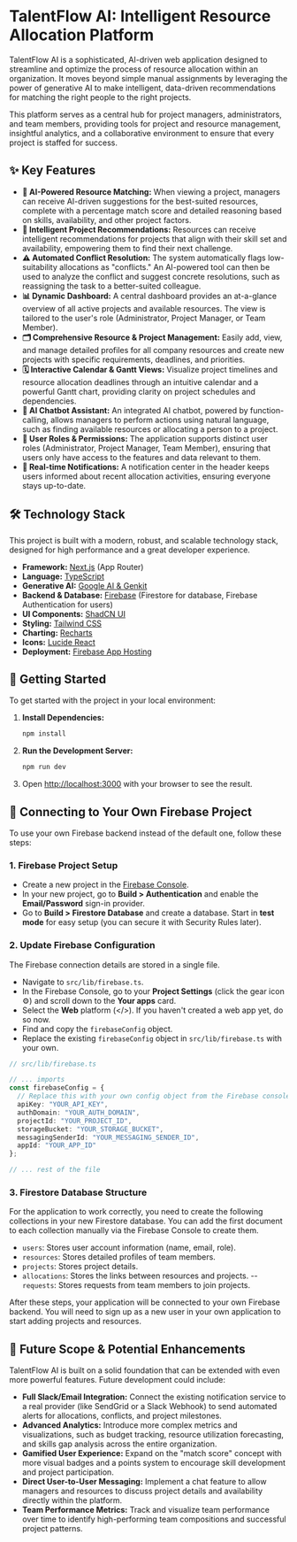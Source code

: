 # TalentFlow AI: Intelligent Resource Allocation Platform

TalentFlow AI is a sophisticated, AI-driven web application designed to streamline and optimize the process of resource allocation within an organization. It moves beyond simple manual assignments by leveraging the power of generative AI to make intelligent, data-driven recommendations for matching the right people to the right projects.

This platform serves as a central hub for project managers, administrators, and team members, providing tools for project and resource management, insightful analytics, and a collaborative environment to ensure that every project is staffed for success.

## ✨ Key Features

-   **🤖 AI-Powered Resource Matching:** When viewing a project, managers can receive AI-driven suggestions for the best-suited resources, complete with a percentage match score and detailed reasoning based on skills, availability, and other project factors.
-   **🧠 Intelligent Project Recommendations:** Resources can receive intelligent recommendations for projects that align with their skill set and availability, empowering them to find their next challenge.
-   **⚠️ Automated Conflict Resolution:** The system automatically flags low-suitability allocations as "conflicts." An AI-powered tool can then be used to analyze the conflict and suggest concrete resolutions, such as reassigning the task to a better-suited colleague.
-   **📊 Dynamic Dashboard:** A central dashboard provides an at-a-glance overview of all active projects and available resources. The view is tailored to the user's role (Administrator, Project Manager, or Team Member).
-   **🗂️ Comprehensive Resource & Project Management:** Easily add, view, and manage detailed profiles for all company resources and create new projects with specific requirements, deadlines, and priorities.
-   **🗓️ Interactive Calendar & Gantt Views:** Visualize project timelines and resource allocation deadlines through an intuitive calendar and a powerful Gantt chart, providing clarity on project schedules and dependencies.
-   **💬 AI Chatbot Assistant:** An integrated AI chatbot, powered by function-calling, allows managers to perform actions using natural language, such as finding available resources or allocating a person to a project.
-   **🔐 User Roles & Permissions:** The application supports distinct user roles (Administrator, Project Manager, Team Member), ensuring that users only have access to the features and data relevant to them.
-   **🔔 Real-time Notifications:** A notification center in the header keeps users informed about recent allocation activities, ensuring everyone stays up-to-date.

## 🛠️ Technology Stack

This project is built with a modern, robust, and scalable technology stack, designed for high performance and a great developer experience.

-   **Framework:** [Next.js](https://nextjs.org/) (App Router)
-   **Language:** [TypeScript](https://www.typescriptlang.org/)
-   **Generative AI:** [Google AI & Genkit](https://firebase.google.com/docs/genkit)
-   **Backend & Database:** [Firebase](https://firebase.google.com/) (Firestore for database, Firebase Authentication for users)
-   **UI Components:** [ShadCN UI](https://ui.shadcn.com/)
-   **Styling:** [Tailwind CSS](https://tailwindcss.com/)
-   **Charting:** [Recharts](https://recharts.org/)
-   **Icons:** [Lucide React](https://lucide.dev/)
-   **Deployment:** [Firebase App Hosting](https://firebase.google.com/docs/app-hosting)

## 🚀 Getting Started

To get started with the project in your local environment:

1.  **Install Dependencies:**
    ```bash
    npm install
    ```

2.  **Run the Development Server:**
    ```bash
    npm run dev
    ```

3.  Open [http://localhost:3000](http://localhost:3000) with your browser to see the result.

## 🔌 Connecting to Your Own Firebase Project

To use your own Firebase backend instead of the default one, follow these steps:

### 1. Firebase Project Setup

-   Create a new project in the [Firebase Console](https://console.firebase.google.com/).
-   In your new project, go to **Build > Authentication** and enable the **Email/Password** sign-in provider.
-   Go to **Build > Firestore Database** and create a database. Start in **test mode** for easy setup (you can secure it with Security Rules later).

### 2. Update Firebase Configuration

The Firebase connection details are stored in a single file.

-   Navigate to `src/lib/firebase.ts`.
-   In the Firebase Console, go to your **Project Settings** (click the gear icon ⚙️) and scroll down to the **Your apps** card.
-   Select the **Web** platform (</>). If you haven't created a web app yet, do so now.
-   Find and copy the `firebaseConfig` object.
-   Replace the existing `firebaseConfig` object in `src/lib/firebase.ts` with your own.

```typescript
// src/lib/firebase.ts

// ... imports
const firebaseConfig = {
  // Replace this with your own config object from the Firebase console
  apiKey: "YOUR_API_KEY",
  authDomain: "YOUR_AUTH_DOMAIN",
  projectId: "YOUR_PROJECT_ID",
  storageBucket: "YOUR_STORAGE_BUCKET",
  messagingSenderId: "YOUR_MESSAGING_SENDER_ID",
  appId: "YOUR_APP_ID"
};

// ... rest of the file
```

### 3. Firestore Database Structure

For the application to work correctly, you need to create the following collections in your new Firestore database. You can add the first document to each collection manually via the Firebase Console to create them.

-   `users`: Stores user account information (name, email, role).
-   `resources`: Stores detailed profiles of team members.
-   `projects`: Stores project details.
-   `allocations`: Stores the links between resources and projects.
--   `requests`: Stores requests from team members to join projects.

After these steps, your application will be connected to your own Firebase backend. You will need to sign up as a new user in your own application to start adding projects and resources.

## 🔮 Future Scope & Potential Enhancements

TalentFlow AI is built on a solid foundation that can be extended with even more powerful features. Future development could include:

-   **Full Slack/Email Integration:** Connect the existing notification service to a real provider (like SendGrid or a Slack Webhook) to send automated alerts for allocations, conflicts, and project milestones.
-   **Advanced Analytics:** Introduce more complex metrics and visualizations, such as budget tracking, resource utilization forecasting, and skills gap analysis across the entire organization.
-   **Gamified User Experience:** Expand on the "match score" concept with more visual badges and a points system to encourage skill development and project participation.
-   **Direct User-to-User Messaging:** Implement a chat feature to allow managers and resources to discuss project details and availability directly within the platform.
-   **Team Performance Metrics:** Track and visualize team performance over time to identify high-performing team compositions and successful project patterns.
